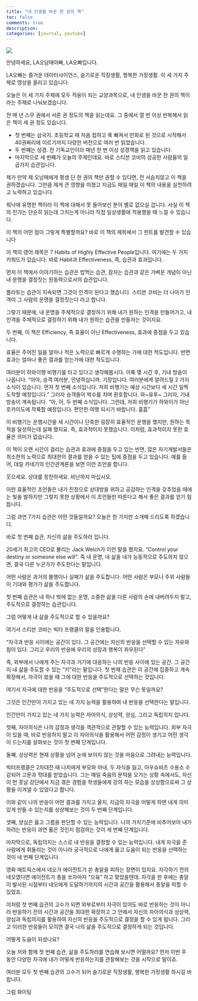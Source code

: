 ```yaml
---
title: "내 인생을 바꾼 한 권의 책"
toc: false
comments: true
description:
categories: [journal, youtube]
---
```


[![](https://img.youtube.com/vi/S6ZbiOIjQSY/0.jpg)](https://youtu.be/S6ZbiOIjQSY)

안녕하세요, LA오남매아빠, LA오빠입니다.

LA오빠는 즐거운 데이터사이언스, 슬기로운 직장생활, 행복한 가정생활. 이 세 가지 주제로 영상을 올리고 있습니다.

오늘은 이 세 가지 주제에 모두 적용이 되는 교양과목으로, 내 인생을 바꾼 한 권의 책이라는 주제로 나눠보겠습니다.

전 매 년 스무 권에서 서른 권 정도의 책을 읽는데요. 그 중에서 열 번 이상 반복해서 읽은 책이 세 권 정도 있습니다.

* 첫 번째는 삼국지. 초등학교 때 처음 접하고 푹 빠져서 만화로 된 것으로 시작해서 40권짜리에 이르기까지 다양한 버전으로 여러 번 읽었습니다.
* 두 번째는 성경. 전 기독교인이라 매년 한 번 이상 성경책을 읽고 있습니다.
* 마지막으로 세 번째가 오늘의 주제인데요. 바로 스티븐 코비의 성공한 사람들의 일곱가지 습관입니다.

제가 만약 제 오남매에게 평생 단 한 권의 책만 권할 수 있다면, 전 서슴치않고 이 책을 권하겠습니다. 그만큼 제게 큰 영향을 미쳤고 지금도 매일 매일 이 책의 내용을 실천하려고 노력하고 있습니다.

워낙에 유명한 책이라 이 책에 대해서 못 들어보신 분이 별로 없으실 겁니다. 사실 이 책의 진가는 단순히 읽는데 그치는게 아니라 직접 일상생활에 적용했을 때 느낄 수 있습니다.

이 책의 어떤 점이 그렇게 특별할까요? 바로 이 책의 제목에서 그 힌트를 발견할 수 있습니다

이 책의 영어 제목은 7 Habits of Highly Effective People입니다. 여기에는 두 가지 키워드가 있습니다. 바로 Habit과 Effectiveness, 즉, 습관과 효과입니다.

먼저 이 책에서 이야기하는 습관은 밥먹는 습관, 잠자는 습관과 같은 가벼운 개념이 아닌 내 운명을 결정짓는 원동력으로서의 습관입니다.

플라토는 습관이 지속되면 그것이 인격이 된다고 했습니다. 스티븐 코비는 더 나아가 인격이 그 사람의 운명을 결정짓는다 라고 합니다.

그렇기 때문에, 내 운명을 주체적으로 결정하기 위해 내가 원하는 인격을 만들어가고, 내 인격을 주체적으로 결정하기 위해 내가 원하는 습관을 만들자는 것이지요.

두 번째, 이 책은 Efficiency, 즉 효율이 아닌 Effectiveness, 효과에 중점을 두고 있습니다.

효율은 주어진 일을 얼마나 적은 노력으로 빠르게 수행하는 가에 대한 척도입니다. 반면 효과는 얼마나 좋은 결과를 얻는가에 대한 척도입니다.

여러분이 하와이행 비행기를 타고 있다고 생각해봅시다. 이륙 몇 시간 후, 기내 방송이 나옵니다. “아아, 승객 여러분, 안녕하십니까. 기장입니다. 여러분에게 알려드릴 2 가지 소식이 있습니다. 먼저 첫 번째 소식입니다. 저희 비행기는 예상 시간보다 세 시간 일찍 도착할 예정입니다.” 그러자 승객들이 박수를 치며 환호합니다. 와~유후~ 그러자, 기내 방송이 계속됩니다. “아, 아, 두 번째 소식입니다. 그런데, 저희 비행기가 하와이가 아닌 호카이도에 착륙할 예정입니다. 편안한 여행 되시기 바랍니다. 흠흠”

이 비행기는 운행시간을 세 시간이나 단축한 굉장히 효율적인 운행을 했지만, 원하는 목적을 달성하는데 실패 했지요. 즉, 효과적이지 못했습니다. 이처럼, 효과적이지 못한 효율은 의미가 없습니다.

이 책이 오랜 시간이 걸리는 습관과 효과에 중점을 두고 있는 반면, 많은 자기계발서들은 최소한의 노력으로 최대한의 결과를 얻을 수 있는 팁에 중점을 두고 있습니다. 예를 들어, 데일 카네기의 인간관계론을 보면 이런 조언을 합니다.

웃으세요. 상대를 칭찬하세요. 비난하지 마십시오.

이런 효율적인 조언들은 내가 진정으로 상대방을 위하고 공감하는 인격을 갖추었을 때에는 빛을 발하지만 그렇지 못한 상황에서 이 조언들만 따른다고 해서 좋은 결과를 얻기 힘듭니다.

그럼 과연 7가지 습관은 어떤 것들일까요? 오늘은 한 가지만 소개해 드리도록 하겠습니다.

바로 첫 번째 습관, 자신의 삶을 주도하라 입니다.

20세기 최고의 CEO로 불리는 Jack Welch가 이런 말을 했지요. “Control your destiny or someone else will“. 즉 내 운명, 내 삶을 내가 능동적으로 주도하지 않으면, 결국 다른 누군가가 주도한다는 말입니다.

어떤 사람은 과거의 불행이나 실패가 삶을 주도합니다. 어떤 사람은 부모나 주위 사람들이 기대와 평가가 삶을 주도합니다.

첫 번째 습관은 내 하나 밖에 없는 운명, 소중한 삶을 다른 사람의 손에 내버려두지 말고, 주도적으로 결정하는 습관입니다.

그럼 어떻게 내 삶을 주도적으로 할 수 있을까요?

여기서 스티븐 코비는 빅터 프랭클의 말을 인용합니다.

“자극과 반응 사이에는 공간이 있다. 그 공간에는 자신의 반응을 선택할 수 있는 자유와 힘이 있다. 그리고 우리의 반응에 우리의 성장과 행복이 좌우된다”

즉, 외부에서 나에게 주는 자극과 거기에 대응하는 나의 반응 사이에 있는 공간. 그 공간이 내 삶을 주도할 수 있는 “키”라는 말입니다. 첫 번재 습관은 이 공간에 집중하고 계속 확장해서, 자극이 왔을 때 그에 대한 반응을 주도적으로 선택하는 것입니다.

여기서 자극에 대한 반응을 “주도적으로 선택”한다는 말은 무슨 뜻일까요?

그것은 인간만이 가지고 있는 네 가지 능력을 활용하여 내 반응을 선택한다는 말입니다.

인간만이 가지고 있는 네 가지 능력은 자아의식, 상상력, 양심, 그리고 독립의지 입니다.

첫째, 자아의식은 나의 감정과 생각을 객관적으로 관찰할 수 있는 능력입니다. 외부 자극이 있을 때, 바로 반응하지 말고 이 자아의식을 활용해서 어떤 감정이 생기고 어떤 생각이 드는지를 살펴보는 것이 첫 번째 단계입니다.

둘째, 상상력은 현재 상황을 넘어 눈에 보이지 않는 것을 마음으로 그려내는 능력입니다.

빅터프랭클은 2차대전 때 나치에게 부모와 아내, 두 자식을 잃고, 아우슈비츠 수용소 수감되어 고문과 학대를 받았습니다. 그는 매일 죽음의 문턱을 오가는 상황 속에서도, 자신이 먼 훗날 강단에서 지금 겪은 경험을 학생들에게 강의 하는 모습을 상상함으로써 그 상황을 이겨낼 수 있었다고 합니다.

이와 같이 나의 반응이 어떤 결과를 가지고 올지, 지금의 자극을 어떻게 하면 내게 의미있게 만들 수 있는지를 상상해보는 것이 두 번째 단계입니다.

셋째, 양심은 옳고 그름을 판단할 수 있는 능력입니다. 나의 가치기준에 비추어보아 내가 하려는 반응이 과연 옳은 것인지 점검하는 것이 세 번째 단계입니다.

마지막으로, 독립의지는 스스로 내 반응을 결정할 수 있는 능력입니다. 내게 자극을 준 사람에게 휘둘리는 것이 아니라 궁극적으로 나에게 옳고 도움이 되는 반응을 선택하는 것이 네 번째 단계입니다.

영화 매트릭스에서 네오가 에이전트가 쏜 총알을 피하는 장면이 있지요. 자각하기 전의 네오였다면 에이전트가 총을 쏘자마자 “으읔” 하고 맞았을텐데. 자각을 한 후에는 총알이 발사된 시점부터 네오에게 도달하기까지의 시간과 공간을 활용해서 총알을 피할 수 있었죠.

이처럼 첫 번째 습관의 고수가 되면 외부로부터 자극이 있어도 바로 반응하는 것이 아니라 반응하기 전의 시간과 공간을 최대한 확장하고 그 안에서 자신의 자아의식과 상상력, 양심과 독립의지를 활용하여 자신의 반응을 주도적으로 결정을 할 수 있게 됩니다. 그리고 이러한 반응들이 모이면 결국 나의 삶을 주도적으로 결정하게 되는 것입니다.

어떻게 도움이 되셨나요?

오늘 저와 함께 첫 번째 습관, 삶을 주도하라를 연습해 보시면 어떨까요? 먼저 이번 주 동안 다양한 자극에 내가 어떻게 반응하는지를 관찰해보는 것을 시작으로 말이죠.

여러분 모두 첫 번째 습관의 고수가 되어 슬기로운 직장생활, 행복한 가정생활 하시길 바랍니다.

그럼 화이팅